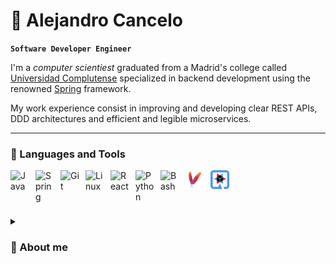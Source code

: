 # 🌄 Alejandro Cancelo

**`Software Developer Engineer`**

I'm a *computer scientiest* graduated from a Madrid's college called [Universidad Complutense](https://www.ucm.es/) 
specialized in backend development using the renowned [Spring](https://spring.io/why-spring) framework.

My work experience consist in improving and developing clear REST APIs, DDD architectures and efficient and legible 
microservices.

---
### 🧰 Languages and Tools

<img align="left" alt="Java" width="30px" style="padding-right:10px;" src="https://cdn.jsdelivr.net/gh/devicons/devicon/icons/java/java-original.svg"/>
<img align="left" alt="Spring" width="30px" style="padding-right:10px;" src="https://cdn.jsdelivr.net/gh/devicons/devicon/icons/spring/spring-original.svg" />
<img align="left" alt="Git" width="30px" style="padding-right:10px;" src="https://cdn.jsdelivr.net/gh/devicons/devicon/icons/git/git-original.svg" />
<img align="left" alt="Linux" width="30px" style="padding-right:10px;" src="https://cdn.jsdelivr.net/gh/devicons/devicon/icons/linux/linux-original.svg" />
<img align="left" alt="React" width="30px" style="padding-right:10px;" src="https://cdn.jsdelivr.net/gh/devicons/devicon/icons/react/react-original.svg" />
<img align="left" alt="Python" width="30px" style="padding-right:10px;" src="https://cdn.jsdelivr.net/gh/devicons/devicon/icons/python/python-plain.svg" />
<img align="left" alt="Bash" width="30px" style="padding-right:10px;" src="https://cdn.jsdelivr.net/gh/devicons/devicon/icons/bash/bash-plain.svg" />
<img align="left" alt="Maven" width="30px" style="padding-right:10px;" src="./icons/maven-icon.svg" />
<img align="left" alt="Quarkus" width="30px" style="padding-right:10px;" src="./icons/quarkus-icon.svg"/>
<br>
<br>

# 

<details>
    <summary><h3>📑 About me</h3></summary>
    I feel lucky by forming part of this vast and always expanding field that is technology and although my initial passion was physics, 
    once I started computer science in college, I fell right into its wonders. Being able to use this tools that technology provides 
    to improve your understanding of the world or to help pleople is breathtaking.<br><br>
    My firsts steps were learing about the hardware and later on, the software of what compose our today's computers making me face great
    challenges while developing my intuition in programming. Nowadays I feel most comfortable developing backend applications with Spring
    although I feel very curious about frontend developing so Full stack, here I come!<br><br>
    Just to end this brief introductiong about me, I wanted to note that I wouldn't be enjoying this profession if it weren't for all the
    people that supported me behind the curtains so to all of them: **Thank you!**